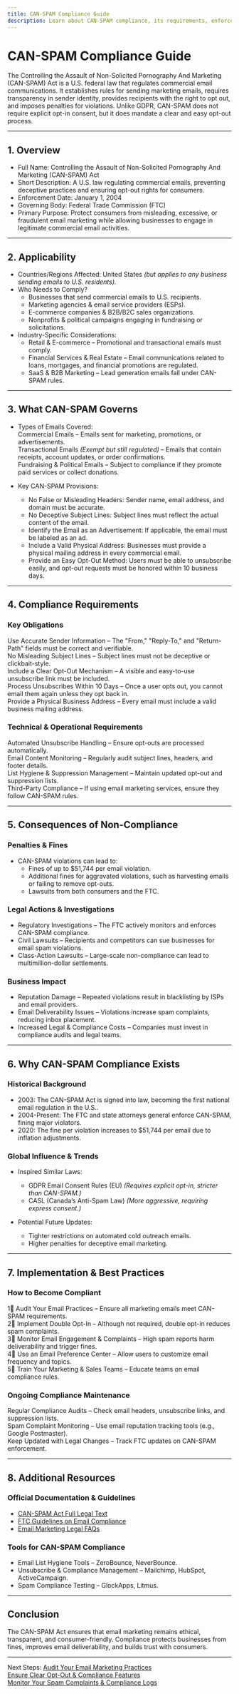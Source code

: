 ```yaml
---
title: CAN-SPAM Compliance Guide
description: Learn about CAN-SPAM compliance, its requirements, enforcement, and best practices for email marketing and commercial messages.
---
```


# CAN-SPAM Compliance Guide
The Controlling the Assault of Non-Solicited Pornography And Marketing (CAN-SPAM) Act is a U.S. federal law that regulates commercial email communications. It establishes rules for sending marketing emails, requires transparency in sender identity, provides recipients with the right to opt out, and imposes penalties for violations. Unlike GDPR, CAN-SPAM does not require explicit opt-in consent, but it does mandate a clear and easy opt-out process.

---

## 1. Overview
- Full Name: Controlling the Assault of Non-Solicited Pornography And Marketing (CAN-SPAM) Act  
- Short Description: A U.S. law regulating commercial emails, preventing deceptive practices and ensuring opt-out rights for consumers.  
- Enforcement Date: January 1, 2004  
- Governing Body: Federal Trade Commission (FTC)  
- Primary Purpose: Protect consumers from misleading, excessive, or fraudulent email marketing while allowing businesses to engage in legitimate commercial email activities.  

---

## 2. Applicability
- Countries/Regions Affected: United States *(but applies to any business sending emails to U.S. residents).*  
- Who Needs to Comply?  
  - Businesses that send commercial emails to U.S. recipients.  
  - Marketing agencies & email service providers (ESPs).  
  - E-commerce companies & B2B/B2C sales organizations.  
  - Nonprofits & political campaigns engaging in fundraising or solicitations.  
- Industry-Specific Considerations:  
  - Retail & E-commerce – Promotional and transactional emails must comply.  
  - Financial Services & Real Estate – Email communications related to loans, mortgages, and financial promotions are regulated.  
  - SaaS & B2B Marketing – Lead generation emails fall under CAN-SPAM rules.  

---

## 3. What CAN-SPAM Governs
- Types of Emails Covered:  
   Commercial Emails – Emails sent for marketing, promotions, or advertisements.  
   Transactional Emails *(Exempt but still regulated)* – Emails that contain receipts, account updates, or order confirmations.  
   Fundraising & Political Emails – Subject to compliance if they promote paid services or collect donations.  

- Key CAN-SPAM Provisions:  
  - No False or Misleading Headers: Sender name, email address, and domain must be accurate.  
  - No Deceptive Subject Lines: Subject lines must reflect the actual content of the email.  
  - Identify the Email as an Advertisement: If applicable, the email must be labeled as an ad.  
  - Include a Valid Physical Address: Businesses must provide a physical mailing address in every commercial email.  
  - Provide an Easy Opt-Out Method: Users must be able to unsubscribe easily, and opt-out requests must be honored within 10 business days.  

---

## 4. Compliance Requirements
### Key Obligations
 Use Accurate Sender Information – The "From," "Reply-To," and "Return-Path" fields must be correct and verifiable.  
 No Misleading Subject Lines – Subject lines must not be deceptive or clickbait-style.  
 Include a Clear Opt-Out Mechanism – A visible and easy-to-use unsubscribe link must be included.  
 Process Unsubscribes Within 10 Days – Once a user opts out, you cannot email them again unless they opt back in.  
 Provide a Physical Business Address – Every email must include a valid business mailing address.  

### Technical & Operational Requirements
 Automated Unsubscribe Handling – Ensure opt-outs are processed automatically.  
 Email Content Monitoring – Regularly audit subject lines, headers, and footer details.  
 List Hygiene & Suppression Management – Maintain updated opt-out and suppression lists.  
 Third-Party Compliance – If using email marketing services, ensure they follow CAN-SPAM rules.  

---

## 5. Consequences of Non-Compliance
### Penalties & Fines
- CAN-SPAM violations can lead to:  
  - Fines of up to $51,744 per email violation.  
  - Additional fines for aggravated violations, such as harvesting emails or failing to remove opt-outs.  
  - Lawsuits from both consumers and the FTC.  

### Legal Actions & Investigations
- Regulatory Investigations – The FTC actively monitors and enforces CAN-SPAM compliance.  
- Civil Lawsuits – Recipients and competitors can sue businesses for email spam violations.  
- Class-Action Lawsuits – Large-scale non-compliance can lead to multimillion-dollar settlements.  

### Business Impact
- Reputation Damage – Repeated violations result in blacklisting by ISPs and email providers.  
- Email Deliverability Issues – Violations increase spam complaints, reducing inbox placement.  
- Increased Legal & Compliance Costs – Companies must invest in compliance audits and legal teams.  

---

## 6. Why CAN-SPAM Compliance Exists
### Historical Background
- 2003: The CAN-SPAM Act is signed into law, becoming the first national email regulation in the U.S..  
- 2004-Present: The FTC and state attorneys general enforce CAN-SPAM, fining major violators.  
- 2020: The fine per violation increases to $51,744 per email due to inflation adjustments.  

### Global Influence & Trends
- Inspired Similar Laws:  
  - GDPR Email Consent Rules (EU) *(Requires explicit opt-in, stricter than CAN-SPAM.)*  
  - CASL (Canada’s Anti-Spam Law) *(More aggressive, requiring express consent.)*  

- Potential Future Updates:  
  - Tighter restrictions on automated cold outreach emails.  
  - Higher penalties for deceptive email marketing.  

---

## 7. Implementation & Best Practices
### How to Become Compliant
1⃣ Audit Your Email Practices – Ensure all marketing emails meet CAN-SPAM requirements.  
2⃣ Implement Double Opt-In – Although not required, double opt-in reduces spam complaints.  
3⃣ Monitor Email Engagement & Complaints – High spam reports harm deliverability and trigger fines.  
4⃣ Use an Email Preference Center – Allow users to customize email frequency and topics.  
5⃣ Train Your Marketing & Sales Teams – Educate teams on email compliance rules.  

### Ongoing Compliance Maintenance
 Regular Compliance Audits – Check email headers, unsubscribe links, and suppression lists.  
 Spam Complaint Monitoring – Use email reputation tracking tools (e.g., Google Postmaster).  
 Keep Updated with Legal Changes – Track FTC updates on CAN-SPAM enforcement.  

---

## 8. Additional Resources
### Official Documentation & Guidelines
- [ CAN-SPAM Act Full Legal Text](https://www.ftc.gov/business-guidance/resources/can-spam-act-compliance-guide-business)  
- [ FTC Guidelines on Email Compliance](https://www.ftc.gov/tips-advice/business-center/guidance/can-spam-act-compliance-guide-business)  
- [ Email Marketing Legal FAQs](https://www.ftc.gov/)  

### Tools for CAN-SPAM Compliance
- Email List Hygiene Tools – ZeroBounce, NeverBounce.  
- Unsubscribe & Compliance Management – Mailchimp, HubSpot, ActiveCampaign.  
- Spam Compliance Testing – GlockApps, Litmus.  

---

## Conclusion
The CAN-SPAM Act ensures that email marketing remains ethical, transparent, and consumer-friendly. Compliance protects businesses from fines, improves email deliverability, and builds trust with consumers.

---

 Next Steps:
 [Audit Your Email Marketing Practices](#)  
 [Ensure Clear Opt-Out & Compliance Features](#)  
 [Monitor Your Spam Complaints & Compliance Logs](#)  
